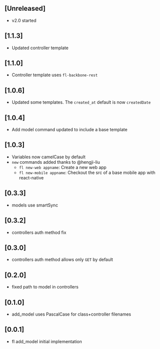 
## [Unreleased]
  - v2.0 started

## [1.1.3]
  - Updated controller template

## [1.1.0]
  - Controller template uses `fl-backbone-rest`

## [1.0.6]
  - Updated some templates. The `created_at` default is now `createdDate`

## [1.0.4]
  - Add model command updated to include a base template

## [1.0.3]
  - Variables now camelCase by default
  - `new` commands added thanks to @hengji-liu
    - `fl new-web appname`: Create a new web app
    - `fl new-mobile appname`: Checkout the src of a base mobile app with react-native

## [0.3.3]
 - models use smartSync

## [0.3.2]
 - controllers auth method fix

## [0.3.0]
 - controllers auth method allows only `GET` by default

## [0.2.0]
 - fixed path to model in controllers

## [0.1.0]
 - add_model uses PascalCase for class+controller filenames

## [0.0.1]
 - fl add_model initial implementation
